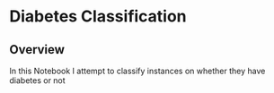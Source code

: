 # Diabetes Classification
## Overview
In this Notebook I attempt to classify instances on whether they have diabetes or not
